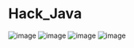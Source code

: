 # Hack_Java
![image](https://github.com/user-attachments/assets/20a0c4ca-786c-47a7-b2c7-1038d949ec77)
![image](https://github.com/user-attachments/assets/06999ec6-5a66-42f9-ac52-95e392ae1755)
![image](https://github.com/user-attachments/assets/e50986ab-7c45-4a6c-8d0e-e62998c4aef2)
![image](https://github.com/user-attachments/assets/666c5679-a756-4b9f-9a7d-375e7ba71b1d)






